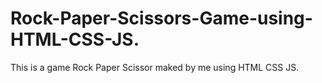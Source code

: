 # Rock-Paper-Scissors-Game-using-HTML-CSS-JS.
This is a game Rock Paper Scissor maked by me using HTML CSS JS.
